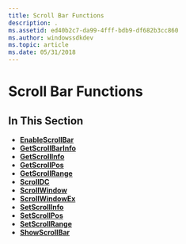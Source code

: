 ```yaml
---
title: Scroll Bar Functions
description: .
ms.assetid: ed40b2c7-da99-4fff-bdb9-df682b3cc860
ms.author: windowssdkdev
ms.topic: article
ms.date: 05/31/2018
---
```


# Scroll Bar Functions

## In This Section

-   [**EnableScrollBar**](/windows/desktop/api/Winuser/nf-winuser-enablescrollbar)
-   [**GetScrollBarInfo**](/windows/desktop/api/Winuser/nf-winuser-getscrollbarinfo)
-   [**GetScrollInfo**](/windows/desktop/api/Winuser/nf-winuser-getscrollinfo)
-   [**GetScrollPos**](/windows/desktop/api/Winuser/nf-winuser-getscrollpos)
-   [**GetScrollRange**](/windows/desktop/api/Winuser/nf-winuser-getscrollrange)
-   [**ScrollDC**](/windows/desktop/api/Winuser/nf-winuser-scrolldc)
-   [**ScrollWindow**](/windows/desktop/api/Winuser/nf-winuser-scrollwindow)
-   [**ScrollWindowEx**](/windows/desktop/api/Winuser/nf-winuser-scrollwindowex)
-   [**SetScrollInfo**](/windows/desktop/api/Winuser/nf-winuser-setscrollinfo)
-   [**SetScrollPos**](/windows/desktop/api/Winuser/nf-winuser-setscrollpos)
-   [**SetScrollRange**](/windows/desktop/api/Winuser/nf-winuser-setscrollrange)
-   [**ShowScrollBar**](/windows/desktop/api/Winuser/nf-winuser-showscrollbar)

 

 




